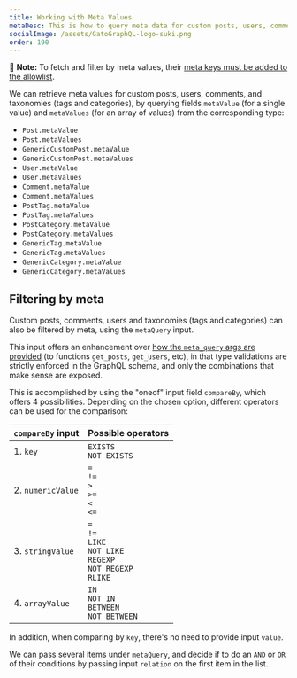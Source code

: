 ```yaml
---
title: Working with Meta Values
metaDesc: This is how to query meta data for custom posts, users, comments, and taxonomies (tags and categories) from the GraphQL schema.
socialImage: /assets/GatoGraphQL-logo-suki.png
order: 190
---
```


📣 **Note:** To fetch and filter by meta values, their [meta keys must be added to the allowlist](../../config/querying-by-meta-values/).

We can retrieve meta values for custom posts, users, comments, and taxonomies (tags and categories), by querying fields `metaValue` (for a single value) and `metaValues` (for an array of values) from the corresponding type:

- `Post.metaValue`
- `Post.metaValues`
- `GenericCustomPost.metaValue`
- `GenericCustomPost.metaValues`
- `User.metaValue`
- `User.metaValues`
- `Comment.metaValue`
- `Comment.metaValues`
- `PostTag.metaValue`
- `PostTag.metaValues`
- `PostCategory.metaValue`
- `PostCategory.metaValues`
- `GenericTag.metaValue`
- `GenericTag.metaValues`
- `GenericCategory.metaValue`
- `GenericCategory.metaValues`

## Filtering by meta

Custom posts, comments, users and taxonomies (tags and categories) can also be filtered by meta, using the `metaQuery` input.

This input offers an enhancement over [how the `meta_query` args are provided](https://developer.wordpress.org/reference/classes/wp_meta_query/) (to functions `get_posts`, `get_users`, etc), in that type validations are strictly enforced in the GraphQL schema, and only the combinations that make sense are exposed.

This is accomplished by using the "oneof" input field `compareBy`, which offers 4 possibilities. Depending on the chosen option, different operators can be used for the comparison:

| `compareBy` input | Possible operators |
| --- | --- |
| 1. `key` | `EXISTS`<br/>`NOT EXISTS` |
| 2. `numericValue` | `=`<br/>`!=`<br/>`>`<br/>`>=`<br/>`<`<br/>`<=` |
| 3. `stringValue` | `=`<br/>`!=`<br/>`LIKE`<br/>`NOT LIKE`<br/>`REGEXP`<br/>`NOT REGEXP`<br/>`RLIKE` |
| 4. `arrayValue` | `IN`<br/>`NOT IN`<br/>`BETWEEN`<br/>`NOT BETWEEN` |

In addition, when comparing by `key`, there's no need to provide input `value`.

We can pass several items under `metaQuery`, and decide if to do an `AND` or `OR` of their conditions by passing input `relation` on the first item in the list.
